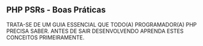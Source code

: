## PHP PSRs - Boas Práticas

TRATA-SE DE UM GUIA ESSENCIAL QUE TODO(A) PROGRAMADOR(A) PHP PRECISA SABER. ANTES DE SAIR DESENVOLVENDO APRENDA ESTES CONCEITOS PRIMEIRAMENTE.